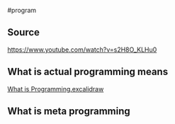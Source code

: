 #program 

## Source
https://www.youtube.com/watch?v=s2H8O_KLHu0

## What is actual programming means
[What is Programming.excalidraw](What%20is%20Programming.excalidraw.md)

## What is meta programming
